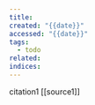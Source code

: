 ```yaml
---
title: 
created: "{{date}}"
accessed: "{{date}}"
tags:
  - todo
related: 
indices:
---
```


citation1 [[source1]]